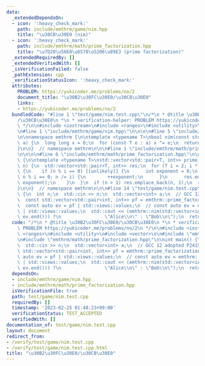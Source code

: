 ```yaml
---
data:
  _extendedDependsOn:
  - icon: ':heavy_check_mark:'
    path: include/emthrm/game/nim.hpp
    title: "\u30CB\u30E0 (nim)"
  - icon: ':heavy_check_mark:'
    path: include/emthrm/math/prime_factorization.hpp
    title: "\u7D20\u56E0\u6570\u5206\u89E3 (prime factorization)"
  _extendedRequiredBy: []
  _extendedVerifiedWith: []
  _isVerificationFailed: false
  _pathExtension: cpp
  _verificationStatusIcon: ':heavy_check_mark:'
  attributes:
    PROBLEM: https://yukicoder.me/problems/no/2
    document_title: "\u30B2\u30FC\u30E0/\u30CB\u30E0"
    links:
    - https://yukicoder.me/problems/no/2
  bundledCode: "#line 1 \"test/game/nim.test.cpp\"\n/*\n * @title \u30B2\u30FC\u30E0\
    /\u30CB\u30E0\n *\n * verification-helper: PROBLEM https://yukicoder.me/problems/no/2\n\
    \ */\n\n#include <iostream>\n#include <ranges>\n#include <utility>\n#include <vector>\n\
    \n#line 1 \"include/emthrm/game/nim.hpp\"\n\n\n\n#line 5 \"include/emthrm/game/nim.hpp\"\
    \n\nnamespace emthrm {\n\ntemplate <typename T>\nbool nim(const std::vector<T>&\
    \ a) {\n  long long x = 0;\n  for (const T e : a) x ^= e;\n  return x != 0;\n\
    }\n\n}  // namespace emthrm\n\n\n#line 1 \"include/emthrm/math/prime_factorization.hpp\"\
    \n\n\n\n#line 6 \"include/emthrm/math/prime_factorization.hpp\"\n\nnamespace emthrm\
    \ {\n\ntemplate <typename T>\nstd::vector<std::pair<T, int>> prime_factorization(T\
    \ n) {\n  std::vector<std::pair<T, int>> res;\n  for (T i = 2; i * i <= n; ++i)\
    \ {\n    if (n % i == 0) [[unlikely]] {\n      int exponent = 0;\n      for (;\
    \ n % i == 0; n /= i) {\n        ++exponent;\n      }\n      res.emplace_back(i,\
    \ exponent);\n    }\n  }\n  if (n > 1) res.emplace_back(n, 1);\n  return res;\n\
    }\n\n}  // namespace emthrm\n\n\n#line 14 \"test/game/nim.test.cpp\"\n\nint main()\
    \ {\n  int n;\n  std::cin >> n;\n  std::vector<int> a;\n  // GCC 12 adopted P2415.\n\
    \  const std::vector<std::pair<int, int>> pf = emthrm::prime_factorization(n);\n\
    \  const auto ev = pf | std::views::values;\n  // const auto ev = emthrm::prime_factorization(n)\
    \ | std::views::values;\n  std::cout << (emthrm::nim(std::vector<int>(ev.begin(),\
    \ ev.end())) ?\n                \"Alice\\n\" : \"Bob\\n\");\n  return 0;\n}\n"
  code: "/*\n * @title \u30B2\u30FC\u30E0/\u30CB\u30E0\n *\n * verification-helper:\
    \ PROBLEM https://yukicoder.me/problems/no/2\n */\n\n#include <iostream>\n#include\
    \ <ranges>\n#include <utility>\n#include <vector>\n\n#include \"emthrm/game/nim.hpp\"\
    \n#include \"emthrm/math/prime_factorization.hpp\"\n\nint main() {\n  int n;\n\
    \  std::cin >> n;\n  std::vector<int> a;\n  // GCC 12 adopted P2415.\n  const\
    \ std::vector<std::pair<int, int>> pf = emthrm::prime_factorization(n);\n  const\
    \ auto ev = pf | std::views::values;\n  // const auto ev = emthrm::prime_factorization(n)\
    \ | std::views::values;\n  std::cout << (emthrm::nim(std::vector<int>(ev.begin(),\
    \ ev.end())) ?\n                \"Alice\\n\" : \"Bob\\n\");\n  return 0;\n}\n"
  dependsOn:
  - include/emthrm/game/nim.hpp
  - include/emthrm/math/prime_factorization.hpp
  isVerificationFile: true
  path: test/game/nim.test.cpp
  requiredBy: []
  timestamp: '2023-02-25 01:48:23+09:00'
  verificationStatus: TEST_ACCEPTED
  verifiedWith: []
documentation_of: test/game/nim.test.cpp
layout: document
redirect_from:
- /verify/test/game/nim.test.cpp
- /verify/test/game/nim.test.cpp.html
title: "\u30B2\u30FC\u30E0/\u30CB\u30E0"
---
```

